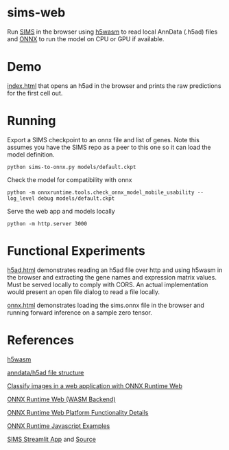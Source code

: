 # sims-web
Run [SIMS](https://github.com/braingeneers/SIMS) in the browser using [h5wasm](https://github.com/usnistgov/h5wasm) to read local AnnData (.h5ad) files and [ONNX](https://onnxruntime.ai/) to run the model on CPU or GPU if available.

# Demo
[index.html](https://public.gi.ucsc.edu/~rcurrie/sims/) that opens an h5ad in the browser and prints the raw predictions for the first cell out.

# Running

Export a SIMS checkpoint to an onnx file and list of genes. Note this assumes you have the SIMS repo as a peer to this one so it can load the model definition.
```
python sims-to-onnx.py models/default.ckpt
```

Check the model for compatibility with onnx
```
python -m onnxruntime.tools.check_onnx_model_mobile_usability --log_level debug models/default.ckpt
```

Serve the web app and models locally
```
python -m http.server 3000
```

# Functional Experiments 

[h5ad.html](h5ad.html) demonstrates reading an h5ad file over http and using h5wasm in the browser and extracting the gene names and expression matrix values. Must be served locally to comply with CORS. An actual implementation would present an open file dialog to read a file locally.

[onnx.html](onnx.html) demonstrates loading the sims.onnx file in the browser and running forward inference on a sample zero tensor.

# References
[h5wasm](https://github.com/usnistgov/h5wasm)

[anndata/h5ad file structure](https://anndata.readthedocs.io/en/latest/tutorials/notebooks/getting-started.html)

[Classify images in a web application with ONNX Runtime Web](https://onnxruntime.ai/docs/tutorials/web/classify-images-nextjs-github-template.html)

[ONNX Runtime Web (WASM Backend)](https://onnxruntime.ai/docs/get-started/with-javascript/web.html)

[ONNX Runtime Web Platform Functionality Details](https://www.npmjs.com/package/onnxruntime-web)

[ONNX Runtime Javascript Examples](https://github.com/microsoft/onnxruntime-inference-examples/tree/main/js)

[SIMS Streamlit App](https://sc-sims-app.streamlit.app/) and [Source](https://github.com/jesusgf1/sims_app/blob/main/streamlit_app.py)